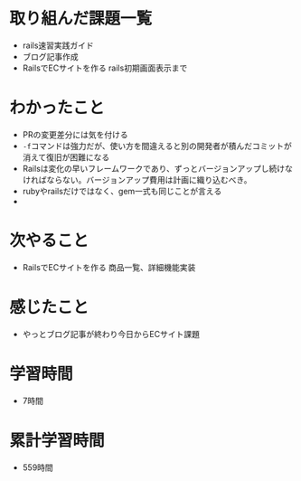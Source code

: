 # 取り組んだ課題一覧
- rails速習実践ガイド
- ブログ記事作成
- RailsでECサイトを作る rails初期画面表示まで

# わかったこと
- PRの変更差分には気を付ける
- `-f`コマンドは強力だが、使い方を間違えると別の開発者が積んだコミットが消えて復旧が困難になる
- Railsは変化の早いフレームワークであり、ずっとバージョンアップし続けなければならない。バージョンアップ費用は計画に織り込むべき。
- rubyやrailsだけではなく、gem一式も同じことが言える
- 

# 次やること
- RailsでECサイトを作る 商品一覧、詳細機能実装

# 感じたこと
- やっとブログ記事が終わり今日からECサイト課題

# 学習時間
- 7時間

# 累計学習時間
- 559時間
